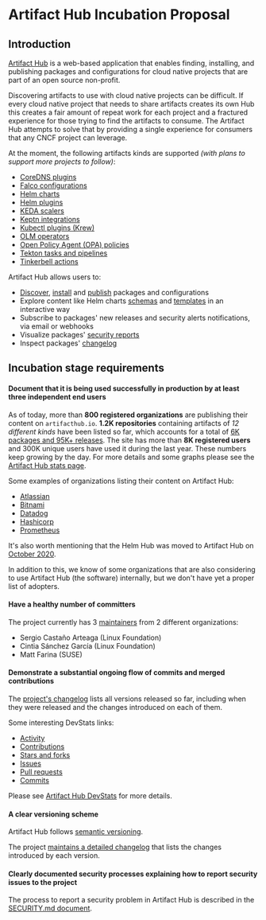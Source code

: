 # Artifact Hub Incubation Proposal

## Introduction

[Artifact Hub](https://artifacthub.io) is a web-based application that enables finding, installing, and publishing packages and configurations for cloud native projects that are part of an open source non-profit.

Discovering artifacts to use with cloud native projects can be difficult. If every cloud native project that needs to share artifacts creates its own Hub this creates a fair amount of repeat work for each project and a fractured experience for those trying to find the artifacts to consume. The Artifact Hub attempts to solve that by providing a single experience for consumers that any CNCF project can leverage.

At the moment, the following artifacts kinds are supported *(with plans to support more projects to follow)*:

- [CoreDNS plugins](https://coredns.io/)
- [Falco configurations](https://falco.org/)
- [Helm charts](https://helm.sh/)
- [Helm plugins](https://helm.sh/docs/topics/plugins/)
- [KEDA scalers](https://keda.sh/)
- [Keptn integrations](https://keptn.sh)
- [Kubectl plugins (Krew)](https://krew.sigs.k8s.io/)
- [OLM operators](https://github.com/operator-framework)
- [Open Policy Agent (OPA) policies](https://www.openpolicyagent.org/)
- [Tekton tasks and pipelines](https://tekton.dev/)
- [Tinkerbell actions](https://tinkerbell.org/)

Artifact Hub allows users to:

- [Discover](https://artifacthub.io/packages/search), [install](https://artifacthub.io/packages/helm/artifact-hub/artifact-hub?modal=install) and [publish](https://artifacthub.io/docs/topics/repositories/) packages and configurations
- Explore content like Helm charts [schemas](https://artifacthub.io/packages/helm/artifact-hub/artifact-hub?modal=values-schema) and [templates](https://artifacthub.io/packages/helm/artifact-hub/artifact-hub?modal=template) in an interactive way
- Subscribe to packages' new releases and security alerts notifications, via email or webhooks
- Visualize packages' [security reports](https://artifacthub.io/packages/helm/artifact-hub/artifact-hub/1.2.0?modal=security-report)
- Inspect packages' [changelog](https://artifacthub.io/packages/helm/artifact-hub/artifact-hub?modal=changelog)

## Incubation stage requirements

#### Document that it is being used successfully in production by at least three independent end users

As of today, more than **800 registered organizations** are publishing their content on `artifacthub.io`. **1.2K repositories** containing artifacts of *12 different kinds* have been listed so far, which accounts for a total of [6K packages and 95K+ releases](https://artifacthub.io/packages/search). The site has more than **8K registered users** and 300K unique users have used it during the last year. These numbers keep growing by the day. For more details and some graphs please see the [Artifact Hub stats page](https://artifacthub.io/stats).

Some examples of organizations listing their content on Artifact Hub:

- [Atlassian](https://artifacthub.io/packages/search?org=atlassian)
- [Bitnami](https://artifacthub.io/packages/search?org=bitnami)
- [Datadog](https://artifacthub.io/packages/search?org=datadog)
- [Hashicorp](https://artifacthub.io/packages/search?org=hashicorp)
- [Prometheus](https://artifacthub.io/packages/search?org=prometheus)

It's also worth mentioning that the Helm Hub was moved to Artifact Hub on [October 2020](https://helm.sh/blog/helm-hub-moving-to-artifact-hub/).

In addition to this, we know of some organizations that are also considering to use Artifact Hub (the software) internally, but we don't have yet a proper list of adopters.

#### Have a healthy number of committers

The project currently has 3 [maintainers](https://github.com/artifacthub/hub/blob/master/OWNERS) from 2 different organizations:

- Sergio Castaño Arteaga (Linux Foundation)
- Cintia Sánchez García (Linux Foundation)
- Matt Farina (SUSE)

#### Demonstrate a substantial ongoing flow of commits and merged contributions

The [project's changelog](https://artifacthub.io/packages/helm/artifact-hub/artifact-hub?modal=changelog) lists all versions released so far, including when they were released and the changes introduced on each of them.

Some interesting DevStats links:

- [Activity](https://artifacthub.devstats.cncf.io/d/1/activity-repository-groups?orgId=1&from=now-1y&to=now&var-period=w&var-repogroups=All)
- [Contributions](https://artifacthub.devstats.cncf.io/d/74/contributions-chart?orgId=1&from=now-1y&to=now&var-period=w&var-metric=contributions&var-repogroup_name=All&var-country_name=All&var-company_name=All&var-company=all)
- [Stars and forks](https://artifacthub.devstats.cncf.io/d/3/stars-and-forks-by-repository?orgId=1&from=now-1y&to=now)
- [Issues](https://artifacthub.devstats.cncf.io/d/12/issues-opened-closed-by-repository-group?orgId=1&from=now-1y&to=now&var-period=w&var-repogroup_name=All)
- [Pull requests](https://artifacthub.devstats.cncf.io/d/15/new-prs-in-repository-groups?orgId=1&from=now-1y&to=now)
- [Commits](https://artifacthub.devstats.cncf.io/d/2/commits-repository-groups?orgId=1&from=now-1y&to=now&var-period=w&var-repogroups=All)

Please see [Artifact Hub DevStats](https://artifacthub.devstats.cncf.io/d/8/dashboards?orgId=1&refresh=15m) for more details.

#### A clear versioning scheme

Artifact Hub follows [semantic versioning](https://semver.org).

The project [maintains a detailed changelog](https://artifacthub.io/packages/helm/artifact-hub/artifact-hub?modal=changelog) that lists the changes introduced by each version.

#### Clearly documented security processes explaining how to report security issues to the project

The process to report a security problem in Artifact Hub is described in the [SECURITY.md document](https://github.com/artifacthub/hub/blob/master/SECURITY.md).
